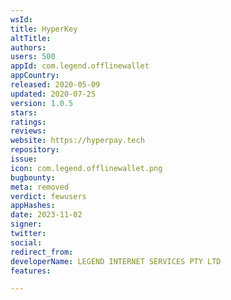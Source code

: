 ```yaml
---
wsId: 
title: HyperKey
altTitle: 
authors: 
users: 500
appId: com.legend.offlinewallet
appCountry: 
released: 2020-05-09
updated: 2020-07-25
version: 1.0.5
stars: 
ratings: 
reviews: 
website: https://hyperpay.tech
repository: 
issue: 
icon: com.legend.offlinewallet.png
bugbounty: 
meta: removed
verdict: fewusers
appHashes: 
date: 2023-11-02
signer: 
twitter: 
social: 
redirect_from: 
developerName: LEGEND INTERNET SERVICES PTY LTD
features: 

---
```


